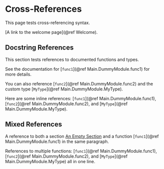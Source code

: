 # Cross-References

This page tests cross-referencing syntax.

[A link to the welcome page](@ref Welcome).

## Docstring References

This section tests references to documented functions and types.

See the documentation for [`func1`](@ref Main.DummyModule.func1) for more details.

You can also reference [`func2`](@ref Main.DummyModule.func2) and the custom type [`MyType`](@ref Main.DummyModule.MyType).

Here are some inline references: [`func1`](@ref Main.DummyModule.func1), [`func2`](@ref Main.DummyModule.func2), and [`MyType`](@ref Main.DummyModule.MyType).

## Mixed References

A reference to both a section [An Empty Section](@ref) and a function [`func1`](@ref Main.DummyModule.func1) in the same paragraph.

References to multiple functions: [`func1`](@ref Main.DummyModule.func1), [`func2`](@ref Main.DummyModule.func2), and [`MyType`](@ref Main.DummyModule.MyType) all in one line.
